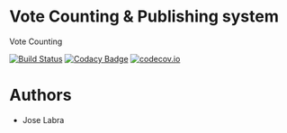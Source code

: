 # Vote Counting & Publishing system

Vote Counting

[![Build Status](https://travis-ci.org/Arquisoft/VoteCounting_i1a.svg?branch=master)](https://travis-ci.org/Arquisoft/VoteCounting_i1a)
[![Codacy Badge](https://api.codacy.com/project/badge/grade/b2b957918a83428d994495d2c51b0c20)](https://www.codacy.com/app/jelabra/VoteCounting_i1a)
[![codecov.io](https://codecov.io/github/Arquisoft/VoteCounting_i1a/coverage.svg?branch=master)](https://codecov.io/github/Arquisoft/VoteCounting_i1a?branch=master)


# Authors

* Jose Labra




